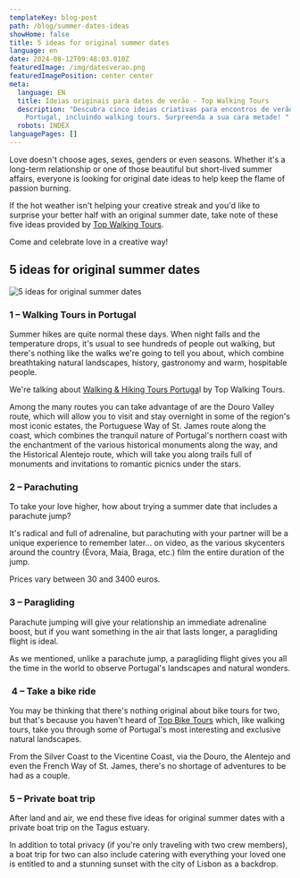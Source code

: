 ```yaml
---
templateKey: blog-post
path: /blog/summer-dates-ideas
showHome: false
title: 5 ideas for original summer dates
language: en
date: 2024-08-12T09:48:03.010Z
featuredImage: /img/datesverao.png
featuredImagePosition: center center
meta:
  language: EN
  title: Ideias originais para dates de verão - Top Walking Tours
  description: "Descubra cinco ideias criativas para encontros de verão em
    Portugal, incluindo walking tours. Surpreenda a sua cara metade! "
  robots: INDEX
languagePages: []
---
```

Love doesn't choose ages, sexes, genders or even seasons. Whether it's a long-term relationship or one of those beautiful but short-lived summer affairs, everyone is looking for original date ideas to help keep the flame of passion burning.

If the hot weather isn't helping your creative streak and you'd like to surprise your better half with an original summer date, take note of these five ideas provided by [Top Walking Tours](https://topwalkingtoursportugal.com/).

Come and celebrate love in a creative way!

## 5 ideas for original summer dates

![5 ideas for original summer dates](/img/datesverao.png "5 ideas for original summer dates")



### 1 – Walking Tours in Portugal

Summer hikes are quite normal these days. When night falls and the temperature drops, it's usual to see hundreds of people out walking, but there's nothing like the walks we're going to tell you about, which combine breathtaking natural landscapes, history, gastronomy and warm, hospitable people.

We're talking about [Walking & Hiking Tours Portuga](https://topwalkingtoursportugal.com/)l by Top Walking Tours.

Among the many routes you can take advantage of are the Douro Valley route, which will allow you to visit and stay overnight in some of the region's most iconic estates, the Portuguese Way of St. James route along the coast, which combines the tranquil nature of Portugal's northern coast with the enchantment of the various historical monuments along the way, and the Historical Alentejo route, which will take you along trails full of monuments and invitations to romantic picnics under the stars.



### 2 – Parachuting

To take your love higher, how about trying a summer date that includes a parachute jump?

It's radical and full of adrenaline, but parachuting with your partner will be a unique experience to remember later... on video, as the various skycenters around the country (Évora, Maia, Braga, etc.) film the entire duration of the jump.

Prices vary between 30 and 3400 euros.

### 3 – Paragliding

Parachute jumping will give your relationship an immediate adrenaline boost, but if you want something in the air that lasts longer, a paragliding flight is ideal.

As we mentioned, unlike a parachute jump, a paragliding flight gives you all the time in the world to observe Portugal's landscapes and natural wonders.

###  4 – Take a bike ride 

You may be thinking that there's nothing original about bike tours for two, but that's because you haven't heard of [Top Bike Tours](https://topbiketoursportugal.com/) which, like walking tours, take you through some of Portugal's most interesting and exclusive natural landscapes.

From the Silver Coast to the Vicentine Coast, via the Douro, the Alentejo and even the French Way of St. James, there's no shortage of adventures to be had as a couple.

### 5 – Private boat trip

After land and air, we end these five ideas for original summer dates with a private boat trip on the Tagus estuary.

In addition to total privacy (if you're only traveling with two crew members), a boat trip for two can also include catering with everything your loved one is entitled to and a stunning sunset with the city of Lisbon as a backdrop.
